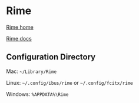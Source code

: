 # Rime

[Rime home](https://rime.im/)

[Rime docs](https://rime.im/docs/)

## Configuration Directory

Mac: `~/Library/Rime`

Linux: `~/.config/ibus/rime` or `~/.config/fcitx/rime`

Windows: `%APPDATA%\Rime`
